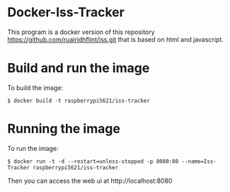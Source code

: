 # Docker-Iss-Tracker

This program is a docker version
of this repository https://github.com/ruairidhflint/iss.git
that is based on html and javascript.

# Build and run the image

To build the image:
```
$ docker build -t raspberrypi5621/iss-tracker 
```

# Running the image

To run the image:
```
$ docker run -t -d --restart=unless-stopped -p 8080:80 --name=Iss-Tracker raspberrypi5621/iss-tracker
```

Then you can access the web ui at http://localhost:8080
